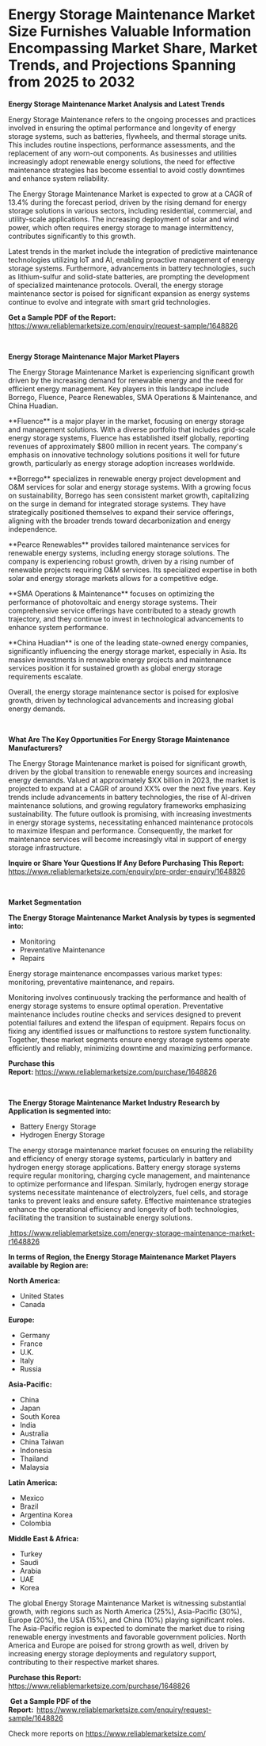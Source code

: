 <p><h1>Energy Storage Maintenance Market Size Furnishes Valuable Information Encompassing Market Share, Market Trends, and Projections Spanning from 2025 to 2032</h1></p><p><strong>Energy Storage Maintenance Market Analysis and Latest Trends</strong></p>
<p><p>Energy Storage Maintenance refers to the ongoing processes and practices involved in ensuring the optimal performance and longevity of energy storage systems, such as batteries, flywheels, and thermal storage units. This includes routine inspections, performance assessments, and the replacement of any worn-out components. As businesses and utilities increasingly adopt renewable energy solutions, the need for effective maintenance strategies has become essential to avoid costly downtimes and enhance system reliability.</p><p>The Energy Storage Maintenance Market is expected to grow at a CAGR of 13.4% during the forecast period, driven by the rising demand for energy storage solutions in various sectors, including residential, commercial, and utility-scale applications. The increasing deployment of solar and wind power, which often requires energy storage to manage intermittency, contributes significantly to this growth.</p><p>Latest trends in the market include the integration of predictive maintenance technologies utilizing IoT and AI, enabling proactive management of energy storage systems. Furthermore, advancements in battery technologies, such as lithium-sulfur and solid-state batteries, are prompting the development of specialized maintenance protocols. Overall, the energy storage maintenance sector is poised for significant expansion as energy systems continue to evolve and integrate with smart grid technologies.</p></p>
<p><strong>Get a Sample PDF of the Report:&nbsp;</strong> <a href="https://www.reliablemarketsize.com/enquiry/request-sample/1648826?utm_campaign=2769&utm_medium=2&utm_source=Github&utm_content=ia&utm_term=09042025&utm_id=energy-storage-maintenance">https://www.reliablemarketsize.com/enquiry/request-sample/1648826</a></p>
<p>&nbsp;</p>
<p><strong>Energy Storage Maintenance Major Market Players</strong></p>
<p><p>The Energy Storage Maintenance Market is experiencing significant growth driven by the increasing demand for renewable energy and the need for efficient energy management. Key players in this landscape include Borrego, Fluence, Pearce Renewables, SMA Operations & Maintenance, and China Huadian.</p><p>**Fluence** is a major player in the market, focusing on energy storage and management solutions. With a diverse portfolio that includes grid-scale energy storage systems, Fluence has established itself globally, reporting revenues of approximately $800 million in recent years. The company's emphasis on innovative technology solutions positions it well for future growth, particularly as energy storage adoption increases worldwide.</p><p>**Borrego** specializes in renewable energy project development and O&M services for solar and energy storage systems. With a growing focus on sustainability, Borrego has seen consistent market growth, capitalizing on the surge in demand for integrated storage systems. They have strategically positioned themselves to expand their service offerings, aligning with the broader trends toward decarbonization and energy independence.</p><p>**Pearce Renewables** provides tailored maintenance services for renewable energy systems, including energy storage solutions. The company is experiencing robust growth, driven by a rising number of renewable projects requiring O&M services. Its specialized expertise in both solar and energy storage markets allows for a competitive edge.</p><p>**SMA Operations & Maintenance** focuses on optimizing the performance of photovoltaic and energy storage systems. Their comprehensive service offerings have contributed to a steady growth trajectory, and they continue to invest in technological advancements to enhance system performance.</p><p>**China Huadian** is one of the leading state-owned energy companies, significantly influencing the energy storage market, especially in Asia. Its massive investments in renewable energy projects and maintenance services position it for sustained growth as global energy storage requirements escalate.</p><p>Overall, the energy storage maintenance sector is poised for explosive growth, driven by technological advancements and increasing global energy demands.</p></p>
<p>&nbsp;</p>
<p><strong>What Are The Key Opportunities For Energy Storage Maintenance Manufacturers?</strong></p>
<p><p>The Energy Storage Maintenance market is poised for significant growth, driven by the global transition to renewable energy sources and increasing energy demands. Valued at approximately $XX billion in 2023, the market is projected to expand at a CAGR of around XX% over the next five years. Key trends include advancements in battery technologies, the rise of AI-driven maintenance solutions, and growing regulatory frameworks emphasizing sustainability. The future outlook is promising, with increasing investments in energy storage systems, necessitating enhanced maintenance protocols to maximize lifespan and performance. Consequently, the market for maintenance services will become increasingly vital in support of energy storage infrastructure.</p></p>
<p><strong>Inquire or Share Your Questions If Any Before Purchasing This Report:</strong> <a href="https://www.reliablemarketsize.com/enquiry/pre-order-enquiry/1648826?utm_campaign=2769&utm_medium=2&utm_source=Github&utm_content=ia&utm_term=09042025&utm_id=energy-storage-maintenance">https://www.reliablemarketsize.com/enquiry/pre-order-enquiry/1648826</a></p>
<p>&nbsp;</p>
<p><strong>Market Segmentation</strong></p>
<p><strong>The Energy Storage Maintenance Market Analysis by types is segmented into:</strong></p>
<p><ul><li>Monitoring</li><li>Preventative Maintenance</li><li>Repairs</li></ul></p>
<p><p>Energy storage maintenance encompasses various market types: monitoring, preventative maintenance, and repairs. </p><p>Monitoring involves continuously tracking the performance and health of energy storage systems to ensure optimal operation. Preventative maintenance includes routine checks and services designed to prevent potential failures and extend the lifespan of equipment. Repairs focus on fixing any identified issues or malfunctions to restore system functionality. Together, these market segments ensure energy storage systems operate efficiently and reliably, minimizing downtime and maximizing performance.</p></p>
<p><strong>Purchase this Report:&nbsp;</strong><a href="https://www.reliablemarketsize.com/purchase/1648826?utm_campaign=2769&utm_medium=2&utm_source=Github&utm_content=ia&utm_term=09042025&utm_id=energy-storage-maintenance">https://www.reliablemarketsize.com/purchase/1648826</a></p>
<p>&nbsp;</p>
<p><strong>The Energy Storage Maintenance Market Industry Research by Application is segmented into:</strong></p>
<p><ul><li>Battery Energy Storage</li><li>Hydrogen Energy Storage</li></ul></p>
<p><p>The energy storage maintenance market focuses on ensuring the reliability and efficiency of energy storage systems, particularly in battery and hydrogen energy storage applications. Battery energy storage systems require regular monitoring, charging cycle management, and maintenance to optimize performance and lifespan. Similarly, hydrogen energy storage systems necessitate maintenance of electrolyzers, fuel cells, and storage tanks to prevent leaks and ensure safety. Effective maintenance strategies enhance the operational efficiency and longevity of both technologies, facilitating the transition to sustainable energy solutions.</p></p>
<p><a href="https://www.reliablemarketsize.com/energy-storage-maintenance-market-r1648826?utm_campaign=2769&utm_medium=2&utm_source=Github&utm_content=ia&utm_term=09042025&utm_id=energy-storage-maintenance">&nbsp;https://www.reliablemarketsize.com/energy-storage-maintenance-market-r1648826</a></p>
<p><strong>In terms of Region, the Energy Storage Maintenance Market Players available by Region are:</strong></p>
<p>
    <p> <strong> North America: </strong>
        <ul>
            <li>United States</li>
            <li>Canada</li>
        </ul>
        </p> 
    <p> <strong> Europe: </strong>
        <ul>
            <li>Germany</li>
            <li>France</li>
            <li>U.K.</li>
            <li>Italy</li>
            <li>Russia</li>
        </ul>
        </p> 
    <p> <strong> Asia-Pacific: </strong>
        <ul>
            <li>China</li>
            <li>Japan</li>
            <li>South Korea</li>
            <li>India</li>
            <li>Australia</li>
            <li>China Taiwan</li>
            <li>Indonesia</li>
            <li>Thailand</li>
            <li>Malaysia</li>
        </ul>
        </p> 
    <p> <strong> Latin America: </strong>
        <ul>
            <li>Mexico</li>
            <li>Brazil</li>
            <li>Argentina Korea</li>
            <li>Colombia</li>
        </ul>
        </p> 
    <p> <strong> Middle East & Africa: </strong>
        <ul>
            <li>Turkey</li>
            <li>Saudi</li>
            <li>Arabia</li>
            <li>UAE</li>
            <li>Korea</li>
        </ul>
    </p>
    </p>
<p><p>The global Energy Storage Maintenance Market is witnessing substantial growth, with regions such as North America (25%), Asia-Pacific (30%), Europe (20%), the USA (15%), and China (10%) playing significant roles. The Asia-Pacific region is expected to dominate the market due to rising renewable energy investments and favorable government policies. North America and Europe are poised for strong growth as well, driven by increasing energy storage deployments and regulatory support, contributing to their respective market shares.</p></p>
<p><strong>Purchase this Report: </strong><a href="https://www.reliablemarketsize.com/purchase/1648826?utm_campaign=2769&utm_medium=2&utm_source=Github&utm_content=ia&utm_term=09042025&utm_id=energy-storage-maintenance">https://www.reliablemarketsize.com/purchase/1648826</a></p>
<p>&nbsp;<strong>Get a Sample PDF of the Report:&nbsp;&nbsp;</strong><a href="https://www.reliablemarketsize.com/enquiry/request-sample/1648826?utm_campaign=2769&utm_medium=2&utm_source=Github&utm_content=ia&utm_term=09042025&utm_id=energy-storage-maintenance">https://www.reliablemarketsize.com/enquiry/request-sample/1648826</a></p>
<p><strong></strong></p>
<p>Check more reports on <a href="https://www.reliablemarketsize.com/?utm_campaign=2769&utm_medium=2&utm_source=Github&utm_content=ia&utm_term=09042025&utm_id=energy-storage-maintenance">https://www.reliablemarketsize.com/</a></p>